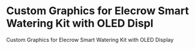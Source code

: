 # Custom Graphics for Elecrow Smart Watering Kit with OLED Displ
Custom Graphics for Elecrow Smart Watering Kit with OLED Display
